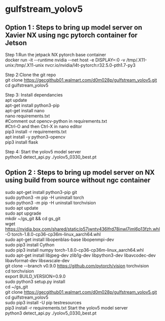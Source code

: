 # gulfstream_yolov5

## Option 1 : Steps to bring up model server on Xavier NX using ngc pytorch container for Jetson

Step 1:Run the jetpack NX pytorch base container\
docker run -it --runtime nvidia --net host -e DISPLAY=:0 -v /tmp/.X11-unix:/tmp/.X11-unix  nvcr.io/nvidia/l4t-pytorch:r32.5.0-pth1.7-py3

Step 2:Clone the git repo\
git clone https://gecgithub01.walmart.com/d0m028p/gulfstream_yolov5.git \
cd gulfstream_yolov5

Step 3: Install dependancies\
apt update\
apt-get install python3-pip\
apt-get install nano\
nano requirements.txt\
#Comment out opencv-python in requirements.txt\
#Ctrl-O and then Ctrl-X in nano editor\
pip3 install -r requirements.txt\
apt install -y python3-opencv\
pip3 install flask

Step 4: Start the yolov5 model server\
python3 detect_api.py ./yolov5_0330_best.pt

## Option 2 : Steps to bring up model server on NX using build from source without ngc container
sudo apt-get install python3-pip git\
sudo python3 -m pip -H uninstall torch\
sudo python3 -m pip -H uninstall torchvision\
sudo apt update\
sudo apt upgrade\
mkdir ~/gs_git && cd gs_git\
wget https://nvidia.box.com/shared/static/p57jwntv436lfrd78inwl7iml6p13fzh.whl -O torch-1.8.0-cp36-cp36m-linux_aarch64.whl\
sudo apt-get install libopenblas-base libopenmpi-dev\
sudo pip3 install Cython\
sudo pip3 install numpy torch-1.8.0-cp36-cp36m-linux_aarch64.whl\
sudo apt-get install libjpeg-dev zlib1g-dev libpython3-dev libavcodec-dev libavformat-dev libswscale-dev\
git clone --branch v0.9.0 https://github.com/pytorch/vision torchvision\
cd torchvision\
export BUILD_VERSION=0.9.0\
sudo python3 setup.py install\
cd ~/gs_git\
git clone https://gecgithub01.walmart.com/d0m028p/gulfstream_yolov5.git \
cd gulfstream_yolov5\
sudo pip3 install -U pip testresources\
pip3 install -r requirements.txt
Start the yolov5 model server\
python3 detect_api.py ./yolov5_0330_best.pt
